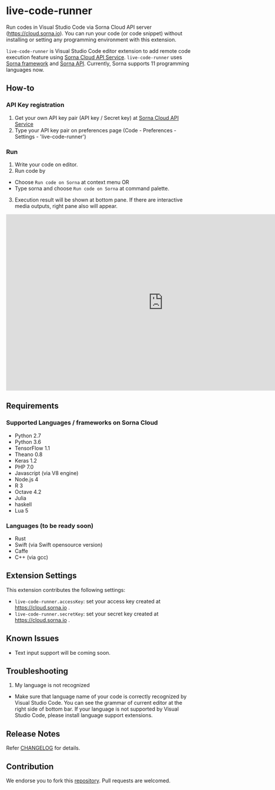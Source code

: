 # live-code-runner

Run codes in Visual Studio Code via Sorna Cloud API server (https://cloud.sorna.io). You can run your code (or code snippet) without installing or setting any programming environment with this extension.

 `live-code-runner` is Visual Studio Code editor extension to add remote code execution feature using [Sorna Cloud API Service](https://cloud.sorna.io). `live-code-runner` uses [Sorna framework](http://sorna.io) and [Sorna API](http://docs.sorna.io). Currently, Sorna supports 11 programming languages now.

## How-to

### API Key registration

 1. Get your own API key pair (API key / Secret key) at [Sorna Cloud API Service](https://cloud.sorna.io)
 2. Type your API key pair on preferences page (Code - Preferences - Settings - 'live-code-runner')

### Run

 1. Write your code on editor.
 2. Run code by
  * Choose `Run code on Sorna` at context menu OR
  * Type sorna and choose `Run code on Sorna` at command palette.
 3. Execution result will be shown at bottom pane. If there are interactive media outputs, right pane also will appear.

<iframe width="853" height="480" src="https://www.youtube.com/embed/IVX1SClEaMY" frameborder="0" allowfullscreen></iframe>

## Requirements

### Supported Languages / frameworks on Sorna Cloud

 * Python 2.7
 * Python 3.6
 * TensorFlow 1.1
 * Theano 0.8
 * Keras 1.2
 * PHP 7.0
 * Javascript (via V8 engine)
 * Node.js 4
 * R 3
 * Octave 4.2
 * Julia
 * haskell
 * Lua 5

### Languages (to be ready soon)

 * Rust
 * Swift (via Swift opensource version)
 * Caffe
 * C++ (via gcc)

## Extension Settings

This extension contributes the following settings:

* `live-code-runner.accessKey`: set your access key created at https://cloud.sorna.io .
* `live-code-runner.secretKey`: set your secret key created at https://cloud.sorna.io .

## Known Issues

 * Text input support will be coming soon.

## Troubleshooting

 1. My language is not recognized
  * Make sure that language name of your code is correctly recognized by Visual Studio Code. You can see the grammar of current editor at the right side of bottom bar. If your language is not supported by Visual Studio Code, please install language support extensions.

## Release Notes

Refer [CHANGELOG](CHANGELOG.md) for details.

## Contribution

We endorse you to fork this [repository](https://github.com/lablup/vscode-live-code-runner). Pull requests are welcomed.
